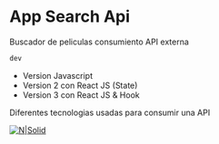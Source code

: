 # App Search Api
Buscador de peliculas consumiento API externa
```sh
dev
```

  - Version Javascript
  - Version 2 con React JS (State)
  - Version 3 con React JS & Hook

Diferentes tecnologias usadas para consumir una API

[![N|Solid](https://i.imgur.com/atYwIp6.png)](https://#.com/)
